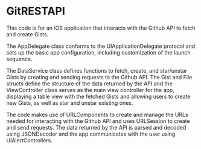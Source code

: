 # GitRESTAPI

This code is for an iOS application that interacts with the Github API to fetch and create Gists.

The AppDelegate class conforms to the UIApplicationDelegate protocol and sets up the basic app configuration, including customization of the launch sequence.

The DataService class defines functions to fetch, create, and star/unstar Gists by creating and sending requests to the Github API. The Gist and File structs define the structure of the data returned by the API and the ViewController class serves as the main view controller for the app, displaying a table view with the fetched Gists and allowing users to create new Gists, as well as star and unstar existing ones.

The code makes use of URLComponents to create and manage the URLs needed for interacting with the Github API and uses URLSession to create and send requests. The data returned by the API is parsed and decoded using JSONDecoder and the app communicates with the user using UIAlertControllers.

